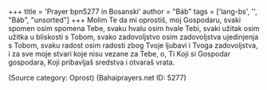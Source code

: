 +++
title = 'Prayer bpn5277 in Bosanski'
author = "Báb"
tags = ['lang-bs', '', "Báb", "unsorted"]
+++
Molim Te da mi oprostiš, moj Gospodaru, svaki spomen osim spomena Tebe, svaku hvalu osim hvale Tebi, svaki užitak osim užitka u bliskosti s Tobom, svako zadovoljstvo osim zadovoljstva ujedinjenja s Tobom, svaku radost osim radosti zbog Tvoje ljubavi i Tvoga zadovoljstva, i za sve moje stvari koje nisu vezane za Tebe, o, Ti Koji si Gospodar gospodara, Koji pribavljaš sredstva i otvaraš vrata.

(Source category: Oprost)
(Bahaiprayers.net ID: 5277)
